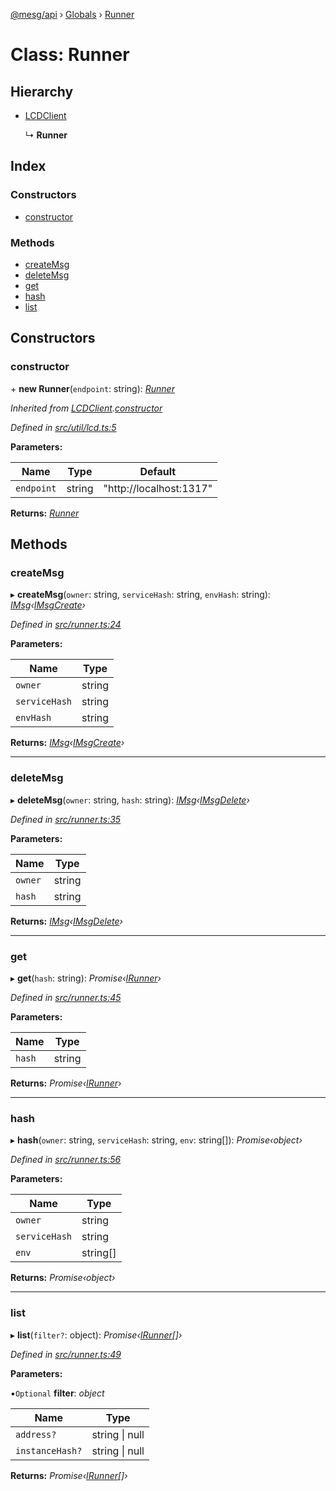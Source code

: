 [@mesg/api](../README.md) › [Globals](../globals.md) › [Runner](runner.md)

# Class: Runner

## Hierarchy

* [LCDClient](lcdclient.md)

  ↳ **Runner**

## Index

### Constructors

* [constructor](runner.md#constructor)

### Methods

* [createMsg](runner.md#createmsg)
* [deleteMsg](runner.md#deletemsg)
* [get](runner.md#get)
* [hash](runner.md#hash)
* [list](runner.md#list)

## Constructors

###  constructor

\+ **new Runner**(`endpoint`: string): *[Runner](runner.md)*

*Inherited from [LCDClient](lcdclient.md).[constructor](lcdclient.md#constructor)*

*Defined in [src/util/lcd.ts:5](https://github.com/mesg-foundation/js-sdk/blob/d03eddc/packages/api/src/util/lcd.ts#L5)*

**Parameters:**

Name | Type | Default |
------ | ------ | ------ |
`endpoint` | string | "http://localhost:1317" |

**Returns:** *[Runner](runner.md)*

## Methods

###  createMsg

▸ **createMsg**(`owner`: string, `serviceHash`: string, `envHash`: string): *[IMsg](../globals.md#imsg)‹[IMsgCreate](../globals.md#imsgcreate)›*

*Defined in [src/runner.ts:24](https://github.com/mesg-foundation/js-sdk/blob/d03eddc/packages/api/src/runner.ts#L24)*

**Parameters:**

Name | Type |
------ | ------ |
`owner` | string |
`serviceHash` | string |
`envHash` | string |

**Returns:** *[IMsg](../globals.md#imsg)‹[IMsgCreate](../globals.md#imsgcreate)›*

___

###  deleteMsg

▸ **deleteMsg**(`owner`: string, `hash`: string): *[IMsg](../globals.md#imsg)‹[IMsgDelete](../globals.md#imsgdelete)›*

*Defined in [src/runner.ts:35](https://github.com/mesg-foundation/js-sdk/blob/d03eddc/packages/api/src/runner.ts#L35)*

**Parameters:**

Name | Type |
------ | ------ |
`owner` | string |
`hash` | string |

**Returns:** *[IMsg](../globals.md#imsg)‹[IMsgDelete](../globals.md#imsgdelete)›*

___

###  get

▸ **get**(`hash`: string): *Promise‹[IRunner](../globals.md#irunner)›*

*Defined in [src/runner.ts:45](https://github.com/mesg-foundation/js-sdk/blob/d03eddc/packages/api/src/runner.ts#L45)*

**Parameters:**

Name | Type |
------ | ------ |
`hash` | string |

**Returns:** *Promise‹[IRunner](../globals.md#irunner)›*

___

###  hash

▸ **hash**(`owner`: string, `serviceHash`: string, `env`: string[]): *Promise‹object›*

*Defined in [src/runner.ts:56](https://github.com/mesg-foundation/js-sdk/blob/d03eddc/packages/api/src/runner.ts#L56)*

**Parameters:**

Name | Type |
------ | ------ |
`owner` | string |
`serviceHash` | string |
`env` | string[] |

**Returns:** *Promise‹object›*

___

###  list

▸ **list**(`filter?`: object): *Promise‹[IRunner](../globals.md#irunner)[]›*

*Defined in [src/runner.ts:49](https://github.com/mesg-foundation/js-sdk/blob/d03eddc/packages/api/src/runner.ts#L49)*

**Parameters:**

▪`Optional`  **filter**: *object*

Name | Type |
------ | ------ |
`address?` | string &#124; null |
`instanceHash?` | string &#124; null |

**Returns:** *Promise‹[IRunner](../globals.md#irunner)[]›*
